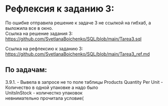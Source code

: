
# Рефлексия к заданию 3:


По ошибке отправила решение к задаче 3 не ссылкой на гибхаб, а выложила все в окно.  
Сcылка на решение задания 3:  
https://github.com/SvetlanaBoichenko/SQL/blob/main/Tarea3.sql

Сcылка на рефлексию к заданию 3:  
https://github.com/SvetlanaBoichenko/SQL/blob/main/Tarea3_ref.md


## По задачам:  
3.9.1. - Вывела в запросе не то поле таблицы Products 
 Quantity Per Unit - Количество в одной упаковке 
а надо было    
UnitsInStock - количестко упаковок  
невнимательно прочитала условие(



